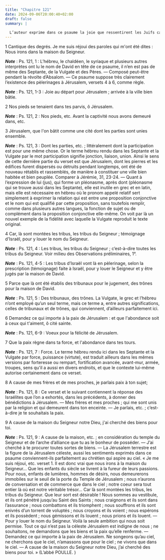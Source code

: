 ```yaml
---
title: "Chapitre 121"
date: 2024-09-06T20:00:40+02:00
draft: false
summary: |
  
  L’auteur exprime dans ce psaume la joie que ressentirent les Juifs captifs à Babylone, lorsqu’il leur fut permis de retourner à Jérusalem.
---
```



1 Cantique des degrés. Je me suis réjoui des paroles qui m'ont été dites : Nous irons dans la maison du Seigneur.

***Note*** :  Ps. 121, 1 : L’hébreu, le chaldéen, le syriaque et plusieurs autres interprètes ont lu le nom de David en tête de ce psaume, il n’en est pas de même des Septante, de la Vulgate et des Pères. ― Composé peut-être pendant la révolte d’Absalom. ― Ce psaume suppose très clairement l’existence des pèlerinages à Jérusalem, versets 4 à 6, comme règle.

***Note*** :  Ps. 121, 1-3 : Joie au départ pour Jérusalem ; arrivée à la ville bien bâtie.


2 Nos pieds se tenaient dans tes parvis, ô Jérusalem.

***Note*** :  Ps. 121, 2 : Nos pieds, etc. Avant la captivité nous avons demeuré dans, etc.


3 Jérusalem, que l'on bâtit comme une cité dont les parties sont unies ensemble.

***Note*** :  Ps. 121, 3 : Dont les parties, etc. ; littéralement dont la participation est pour une même chose. Or le terme hébreu rendu dans les Septante et la Vulgate par le mot participation signifie jonction, liaison, union. Ainsi le sens de cette dernière partie du verset est que Jérusalem, dont les pierres et les édifices furent dispersés ou détruits pendant longtemps, ont été de nouveau rétablis et rassemblés, de manière à constituer une ville bien habitée et bien peuplée. Comparer à Jérémie, 31, 23-24. ― Quant à l’expression de lui (jus), qui forme un pléonasme, après dont (pléonasme qui se trouve aussi dans les Septante), elle est inutile en grec et en latin, mais elle est nécessaire en hébreu où le pronom appelé relatif sert simplement à exprimer la relation qui est entre une proposition conjonctive et le nom qui est qualifié par cette proposition, sans toutefois remplir, comme dans plusieurs autres langues, la fonction de sujet ou de complément dans la proposition conjonctive elle-même. On voit par là un
nouvel exemple de la fidélité avec laquelle la Vulgate reproduit le texte original.

4 Car, là sont montées les tribus, les tribus du Seigneur ; témoignage d'Israël, pour y louer le nom du Seigneur.

***Note*** :  Ps. 121, 4 : Les tribus, les tribus du Seigneur ; c’est-à-dire toutes les tribus du Seigneur. Voir milieu des Observations préliminaires, 1°.

***Note*** :  Ps. 121, 4-5 : Les tribus d’Israël vont là en pèlerinage, selon la prescription (témoignage) faite à Israël, pour y louer le Seigneur et y être jugés par la maison de David.

5 Parce que là ont été établis des tribunaux pour le jugement, des trônes pour la maison de David.

***Note*** :  Ps. 121, 5 : Des tribunaux, des trônes. La Vulgate, le grec et l’hébreu n’ont employé qu’un seul terme, mais ce terme a, entre autres significations, celles de tribunaux et de trônes, qui conviennent, d’ailleurs parfaitement ici.


6 Demandez ce qui importe à la paix de Jérusalem : et que l'abondance soit à ceux qui t'aiment, ô cité sainte.

***Note*** :  Ps. 121, 6-9 : Voeux pour la félicité de Jérusalem.

7 Que la paix règne dans ta force, et l'abondance dans tes tours.

***Note*** :  Ps. 121, 7 : Force. Le terme hébreu rendu ici dans les Septante et la Vulgate par force, puissance (virtute), est traduit ailleurs dans les mêmes versions par forteresse ou rempart, fortification avancée, avant-mur, armée, troupes, sens qu’il a aussi en divers endroits, et que le contexte lui-même autorise certainement dans ce verset.

8 A cause de mes frères et de mes proches, je parlais paix à ton sujet;

***Note*** :  Ps. 121, 8 : Ce verset et le suivant contiennent la réponse des Israélites que l’on a exhortés, dans les précédents, à donner des bénédictions à Jérusalem. ― Mes frères et mes proches ; qui me sont unis par la religion et qui demeurent dans ton enceinte. ― Je parlais, etc. ; c’est-à-dire je te souhaitais la paix.

9 A cause de la maison du Seigneur notre Dieu, j'ai cherché des biens pour toi.

***Note*** :  Ps. 121, 9 : A cause de la maison, etc. ; en considération du temple du Seigneur et de l’arche d’alliance que tu as le bonheur de posséder. ― J’ai cherché à te procurer toutes sortes de biens. ― La Jérusalem terrestre est la figure de la Jérusalem céleste, aussi les sentiments exprimés dans ce psaume conviennent-ils parfaitement au chrétien qui aspire au ciel. « Je me suis réjoui, etc. verset 1. Il est donc vrai que nous irons à la maison du Seigneur… Que les enfants du siècle se livrent à la fureur de leurs passions. Pour nous, enfants de lumières, hommes de désirs, nous demeurerons immobiles sur le seuil de la porte du Temple de Jérusalem ; nous n’aurons de conversation et de commerce que dans le ciel ; notre coeur sera tout entier là où est notre véritable trésor… Car là sont montées les tribus, les tribus du Seigneur. Que leur sort est désirable ! Nous sommes au vestibule, et ils ont pénétré jusqu’au Saint des Saints ; nous craignons et ils sont dans l’assurance ; nous combattons et ils triomphent ;
nous souffrons et ils sont enivrés d’un torrent de voluptés ; nous croyons et ils voient ; nous espérons et ils possèdent ; nous gémissons et ils louent ; nous prions et ils louent. ― Pour y louer le nom du Seigneur. Voilà la seule ambition qui nous soit permise. Tout ce qui n’est pas la céleste Jérusalem est indigne de nous ; ne souhaitons, ne demandons que les biens et la paix qu’elle renferme. ― Demandez ce qui importe à la paix de Jérusalem. Ne songeons qu’au ciel, ne cherchons que le ciel, n’amassons que pour le ciel ; ne vivons que dans le ciel. ― A cause de la maison du Seigneur notre Dieu, j’ai cherché des biens pour toi. » (L’abbé POULLE. )

